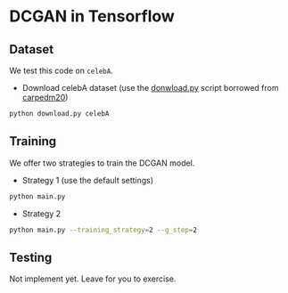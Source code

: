 # DCGAN in Tensorflow

## Dataset
We test this code on `celebA`.
- Download celebA dataset
(use the [donwload.py](download.py) script borrowed from [carpedm20](https://github.com/carpedm20/DCGAN-tensorflow/download.py))
```bash
python download.py celebA
```

## Training
We offer two strategies to train the DCGAN model.
- Strategy 1 (use the default settings)
```bash
python main.py 
```
- Strategy 2
```bash
python main.py --training_strategy=2 --g_step=2 
```

## Testing
Not implement yet. Leave for you to exercise.
